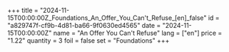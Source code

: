 +++
title = "2024-11-15T00:00:00Z_Foundations_An_Offer_You_Can't_Refuse_[en]_false"
id = "a829747f-cf9b-4d81-ba66-9f0630ed4565"
date = "2024-11-15T00:00:00Z"
name = "An Offer You Can't Refuse"
lang = ["en"]
price = "1.22"
quantity = 3
foil = false
set = "Foundations"
+++

